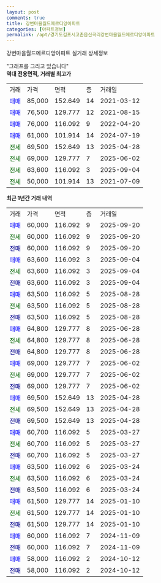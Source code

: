```yaml
---
layout: post
comments: true
title: 강변마을월드메르디앙아파트
categories: [아파트정보]
permalink: /apt/경기도김포시고촌읍신곡리강변마을월드메르디앙아파트
---
```


강변마을월드메르디앙아파트 실거래 상세정보

<script type="text/javascript">
  google.charts.load('current', {'packages':['line', 'corechart']});
  google.charts.setOnLoadCallback(drawChart);

  function drawChart() {
    var data = new google.visualization.DataTable();
    data.addColumn('date', '거래일');
    data.addColumn('number', "매매");
    data.addColumn('number', "전세");
    data.addColumn('number', "전매");

    data.addRows([[new Date(Date.parse("2025-09-20")), 60000, null, null], [new Date(Date.parse("2025-09-20")), null, 60000, null], [new Date(Date.parse("2025-09-20")), null, null, 60000], [new Date(Date.parse("2025-09-04")), 63600, null, null], [new Date(Date.parse("2025-09-04")), null, 63600, null], [new Date(Date.parse("2025-09-04")), null, null, 63600], [new Date(Date.parse("2025-08-28")), 63500, null, null], [new Date(Date.parse("2025-08-28")), null, 63500, null], [new Date(Date.parse("2025-08-28")), null, null, 63500], [new Date(Date.parse("2025-06-28")), 64800, null, null], [new Date(Date.parse("2025-06-28")), null, 64800, null], [new Date(Date.parse("2025-06-28")), null, null, 64800], [new Date(Date.parse("2025-06-02")), 69000, null, null], [new Date(Date.parse("2025-06-02")), null, 69000, null], [new Date(Date.parse("2025-06-02")), null, null, 69000], [new Date(Date.parse("2025-04-28")), 69500, null, null], [new Date(Date.parse("2025-04-28")), null, 69500, null], [new Date(Date.parse("2025-04-28")), null, null, 69500], [new Date(Date.parse("2025-03-27")), 60700, null, null], [new Date(Date.parse("2025-03-27")), null, 60700, null], [new Date(Date.parse("2025-03-27")), null, null, 60700], [new Date(Date.parse("2025-03-24")), 63500, null, null], [new Date(Date.parse("2025-03-24")), null, 63500, null], [new Date(Date.parse("2025-03-24")), null, null, 63500], [new Date(Date.parse("2025-01-10")), 61500, null, null], [new Date(Date.parse("2025-01-10")), null, 61500, null], [new Date(Date.parse("2025-01-10")), null, null, 61500], [new Date(Date.parse("2024-11-09")), 60000, null, null], [new Date(Date.parse("2024-11-09")), null, null, 60000], [new Date(Date.parse("2024-10-12")), 58000, null, null], [new Date(Date.parse("2024-10-12")), null, null, 58000]]);

    var options = {
      hAxis: {
        format: 'yyyy/MM/dd'
      },    
      lineWidth: 0,
      pointsVisible: true,    
      title: '최근 1년간 유형별 실거래가 분포',
      legend: { position: 'bottom' }
    };

    var formatter = new google.visualization.NumberFormat({pattern:'###,###'} );
    formatter.format(data, 1);
    formatter.format(data, 2);
    
    setTimeout(function() {
        var chart = new google.visualization.LineChart(document.getElementById('columnchart_material'));
        chart.draw(data, (options));
        document.getElementById('loading').style.display = 'none';
    }, 200);
  }
</script>


<div id="loading" style="z-index:20; display: block; margin-left: 0px">"그래프를 그리고 있습니다"</div>
<div id="columnchart_material" style="width: 95%; margin-left: 0px; display: block"></div>
<!-- contents start -->
<b>역대 전용면적, 거래별 최고가</b>
<table class="sortable">
    <tr>
      <td>거래</td>
      <td>가격</td>
      <td>면적</td>
      <td>층</td>
      <td>거래일</td>
    </tr>
        <tr>
          <td><a style="color: blue">매매</a></td>
          <td>85,000</td>
          <td>152.649</td>
          <td>14</td>
          <td>2021-03-12</td>
        </tr>            <tr>
          <td><a style="color: blue">매매</a></td>
          <td>76,500</td>
          <td>129.777</td>
          <td>12</td>
          <td>2021-08-15</td>
        </tr>            <tr>
          <td><a style="color: blue">매매</a></td>
          <td>76,000</td>
          <td>116.092</td>
          <td>9</td>
          <td>2022-04-20</td>
        </tr>            <tr>
          <td><a style="color: blue">매매</a></td>
          <td>61,000</td>
          <td>101.914</td>
          <td>14</td>
          <td>2024-07-19</td>
        </tr>        
        <tr>
              <td><a style="color: darkgreen">전세</a></td>
              <td>69,500</td>
              <td>152.649</td>
              <td>13</td>
              <td>2025-04-28</td>
            </tr>            <tr>
              <td><a style="color: darkgreen">전세</a></td>
              <td>69,000</td>
              <td>129.777</td>
              <td>7</td>
              <td>2025-06-02</td>
            </tr>            <tr>
              <td><a style="color: darkgreen">전세</a></td>
              <td>63,600</td>
              <td>116.092</td>
              <td>3</td>
              <td>2025-09-04</td>
            </tr>            <tr>
              <td><a style="color: darkgreen">전세</a></td>
              <td>50,000</td>
              <td>101.914</td>
              <td>13</td>
              <td>2021-07-09</td>
            </tr>        
    
</table>

<b>최근 1년간 거래 내역</b>

<table class="sortable">
    <tr>
      <td>거래</td>
      <td>가격</td>
      <td>면적</td>
      <td>층</td>
      <td>거래일</td>
    </tr>
    <tr>
      <td><a style="color: blue">매매</a></td>
      <td>60,000</td>
      <td>116.092</td>
      <td>9</td>
      <td>2025-09-20</td>
    </tr>          <tr>
      <td><a style="color: darkgreen">전세</a></td>
      <td>60,000</td>
      <td>116.092</td>
      <td>9</td>
      <td>2025-09-20</td>
    </tr>          <tr>
      <td><a style="color: darkblue">전매</a></td>
      <td>60,000</td>
      <td>116.092</td>
      <td>9</td>
      <td>2025-09-20</td>
    </tr>          <tr>
      <td><a style="color: blue">매매</a></td>
      <td>63,600</td>
      <td>116.092</td>
      <td>3</td>
      <td>2025-09-04</td>
    </tr>          <tr>
      <td><a style="color: darkgreen">전세</a></td>
      <td>63,600</td>
      <td>116.092</td>
      <td>3</td>
      <td>2025-09-04</td>
    </tr>          <tr>
      <td><a style="color: darkblue">전매</a></td>
      <td>63,600</td>
      <td>116.092</td>
      <td>3</td>
      <td>2025-09-04</td>
    </tr>          <tr>
      <td><a style="color: blue">매매</a></td>
      <td>63,500</td>
      <td>116.092</td>
      <td>5</td>
      <td>2025-08-28</td>
    </tr>          <tr>
      <td><a style="color: darkgreen">전세</a></td>
      <td>63,500</td>
      <td>116.092</td>
      <td>5</td>
      <td>2025-08-28</td>
    </tr>          <tr>
      <td><a style="color: darkblue">전매</a></td>
      <td>63,500</td>
      <td>116.092</td>
      <td>5</td>
      <td>2025-08-28</td>
    </tr>          <tr>
      <td><a style="color: blue">매매</a></td>
      <td>64,800</td>
      <td>129.777</td>
      <td>8</td>
      <td>2025-06-28</td>
    </tr>          <tr>
      <td><a style="color: darkgreen">전세</a></td>
      <td>64,800</td>
      <td>129.777</td>
      <td>8</td>
      <td>2025-06-28</td>
    </tr>          <tr>
      <td><a style="color: darkblue">전매</a></td>
      <td>64,800</td>
      <td>129.777</td>
      <td>8</td>
      <td>2025-06-28</td>
    </tr>          <tr>
      <td><a style="color: blue">매매</a></td>
      <td>69,000</td>
      <td>129.777</td>
      <td>7</td>
      <td>2025-06-02</td>
    </tr>          <tr>
      <td><a style="color: darkgreen">전세</a></td>
      <td>69,000</td>
      <td>129.777</td>
      <td>7</td>
      <td>2025-06-02</td>
    </tr>          <tr>
      <td><a style="color: darkblue">전매</a></td>
      <td>69,000</td>
      <td>129.777</td>
      <td>7</td>
      <td>2025-06-02</td>
    </tr>          <tr>
      <td><a style="color: blue">매매</a></td>
      <td>69,500</td>
      <td>152.649</td>
      <td>13</td>
      <td>2025-04-28</td>
    </tr>          <tr>
      <td><a style="color: darkgreen">전세</a></td>
      <td>69,500</td>
      <td>152.649</td>
      <td>13</td>
      <td>2025-04-28</td>
    </tr>          <tr>
      <td><a style="color: darkblue">전매</a></td>
      <td>69,500</td>
      <td>152.649</td>
      <td>13</td>
      <td>2025-04-28</td>
    </tr>          <tr>
      <td><a style="color: blue">매매</a></td>
      <td>60,700</td>
      <td>116.092</td>
      <td>5</td>
      <td>2025-03-27</td>
    </tr>          <tr>
      <td><a style="color: darkgreen">전세</a></td>
      <td>60,700</td>
      <td>116.092</td>
      <td>5</td>
      <td>2025-03-27</td>
    </tr>          <tr>
      <td><a style="color: darkblue">전매</a></td>
      <td>60,700</td>
      <td>116.092</td>
      <td>5</td>
      <td>2025-03-27</td>
    </tr>          <tr>
      <td><a style="color: blue">매매</a></td>
      <td>63,500</td>
      <td>116.092</td>
      <td>6</td>
      <td>2025-03-24</td>
    </tr>          <tr>
      <td><a style="color: darkgreen">전세</a></td>
      <td>63,500</td>
      <td>116.092</td>
      <td>6</td>
      <td>2025-03-24</td>
    </tr>          <tr>
      <td><a style="color: darkblue">전매</a></td>
      <td>63,500</td>
      <td>116.092</td>
      <td>6</td>
      <td>2025-03-24</td>
    </tr>          <tr>
      <td><a style="color: blue">매매</a></td>
      <td>61,500</td>
      <td>129.777</td>
      <td>14</td>
      <td>2025-01-10</td>
    </tr>          <tr>
      <td><a style="color: darkgreen">전세</a></td>
      <td>61,500</td>
      <td>129.777</td>
      <td>14</td>
      <td>2025-01-10</td>
    </tr>          <tr>
      <td><a style="color: darkblue">전매</a></td>
      <td>61,500</td>
      <td>129.777</td>
      <td>14</td>
      <td>2025-01-10</td>
    </tr>          <tr>
      <td><a style="color: blue">매매</a></td>
      <td>60,000</td>
      <td>116.092</td>
      <td>7</td>
      <td>2024-11-09</td>
    </tr>          <tr>
      <td><a style="color: darkblue">전매</a></td>
      <td>60,000</td>
      <td>116.092</td>
      <td>7</td>
      <td>2024-11-09</td>
    </tr>          <tr>
      <td><a style="color: blue">매매</a></td>
      <td>58,000</td>
      <td>116.092</td>
      <td>2</td>
      <td>2024-10-12</td>
    </tr>          <tr>
      <td><a style="color: darkblue">전매</a></td>
      <td>58,000</td>
      <td>116.092</td>
      <td>2</td>
      <td>2024-10-12</td>
    </tr>      </table>
<!-- contents end -->    

